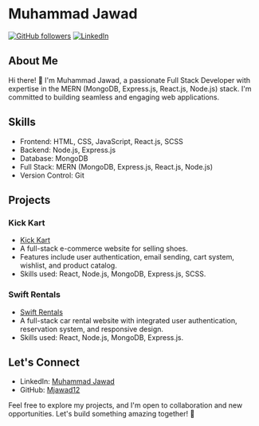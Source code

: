 # Muhammad Jawad

[![GitHub followers](https://img.shields.io/github/followers/Mjawad12?label=Follow&style=social)](https://github.com/Mjawad12)
[![LinkedIn](https://img.shields.io/badge/LinkedIn-Connect-blue)](https://www.linkedin.com/in/muhammad-jawad-08a793268/)

## About Me

Hi there! 👋 I'm Muhammad Jawad, a passionate Full Stack Developer with expertise in the MERN (MongoDB, Express.js, React.js, Node.js) stack. I'm committed to building seamless and engaging web applications.

## Skills

- Frontend: HTML, CSS, JavaScript, React.js, SCSS
- Backend: Node.js, Express.js
- Database: MongoDB
- Full Stack: MERN (MongoDB, Express.js, React.js, Node.js)
- Version Control: Git

## Projects

### Kick Kart
- [Kick Kart](https://kickkart.vercel.app/)
- A full-stack e-commerce website for selling shoes.
- Features include user authentication, email sending, cart system, wishlist, and product catalog.
- Skills used: React, Node.js, MongoDB, Express.js, SCSS.

### Swift Rentals
- [Swift Rentals](https://swift-rentals.vercel.app/)
- A full-stack car rental website with integrated user authentication, reservation system, and responsive design.
- Skills used: React, Node.js, MongoDB, Express.js.

## Let's Connect

- LinkedIn: [Muhammad Jawad](https://www.linkedin.com/in/muhammad-jawad-08a793268/)
- GitHub: [Mjawad12](https://github.com/Mjawad12)

Feel free to explore my projects, and I'm open to collaboration and new opportunities. Let's build something amazing together! 🚀

